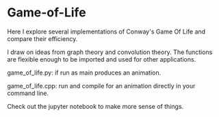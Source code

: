 # Game-of-Life
Here I explore several implementations of Conway's Game Of Life and compare their efficiency.

I draw on ideas from graph theory and convolution theory. The functions are flexible enough to
be imported and used for other applications.

game_of_life.py:  if run as main produces an animation.

game_of_life.cpp: run and compile for an animation directly in your command line.

Check out the jupyter notebook to make more sense of things.
